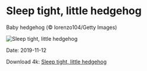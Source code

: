 # Sleep tight, little hedgehog

Baby hedgehog (© lorenzo104/Getty Images)

![Sleep tight, little hedgehog](https://bing.com/th?id=OHR.BabyHedgehog_EN-US6368752344_UHD.jpg&rf=LaDigue_UHD.jpg&pid=hp&w=1024&h=576)

Date: 2019-11-12

Download 4k: [Sleep tight, little hedgehog](https://bing.com/th?id=OHR.BabyHedgehog_EN-US6368752344_UHD.jpg&rf=LaDigue_UHD.jpg&pid=hp&w=3840&h=2160)

